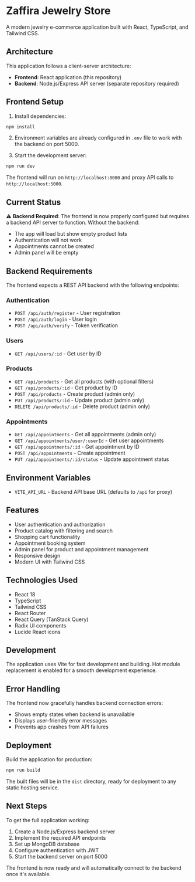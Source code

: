 # Zaffira Jewelry Store

A modern jewelry e-commerce application built with React, TypeScript, and Tailwind CSS.

## Architecture

This application follows a client-server architecture:

- **Frontend**: React application (this repository)
- **Backend**: Node.js/Express API server (separate repository required)

## Frontend Setup

1. Install dependencies:
```bash
npm install
```

2. Environment variables are already configured in `.env` file to work with the backend on port 5000.

3. Start the development server:
```bash
npm run dev
```

The frontend will run on `http://localhost:8080` and proxy API calls to `http://localhost:5000`.

## Current Status

⚠️ **Backend Required**: The frontend is now properly configured but requires a backend API server to function. Without the backend:

- The app will load but show empty product lists
- Authentication will not work
- Appointments cannot be created
- Admin panel will be empty

## Backend Requirements

The frontend expects a REST API backend with the following endpoints:

### Authentication
- `POST /api/auth/register` - User registration
- `POST /api/auth/login` - User login
- `POST /api/auth/verify` - Token verification

### Users
- `GET /api/users/:id` - Get user by ID

### Products
- `GET /api/products` - Get all products (with optional filters)
- `GET /api/products/:id` - Get product by ID
- `POST /api/products` - Create product (admin only)
- `PUT /api/products/:id` - Update product (admin only)
- `DELETE /api/products/:id` - Delete product (admin only)

### Appointments
- `GET /api/appointments` - Get all appointments (admin only)
- `GET /api/appointments/user/:userId` - Get user appointments
- `GET /api/appointments/:id` - Get appointment by ID
- `POST /api/appointments` - Create appointment
- `PUT /api/appointments/:id/status` - Update appointment status

## Environment Variables

- `VITE_API_URL` - Backend API base URL (defaults to `/api` for proxy)

## Features

- User authentication and authorization
- Product catalog with filtering and search
- Shopping cart functionality
- Appointment booking system
- Admin panel for product and appointment management
- Responsive design
- Modern UI with Tailwind CSS

## Technologies Used

- React 18
- TypeScript
- Tailwind CSS
- React Router
- React Query (TanStack Query)
- Radix UI components
- Lucide React icons

## Development

The application uses Vite for fast development and building. Hot module replacement is enabled for a smooth development experience.

## Error Handling

The frontend now gracefully handles backend connection errors:
- Shows empty states when backend is unavailable
- Displays user-friendly error messages
- Prevents app crashes from API failures

## Deployment

Build the application for production:

```bash
npm run build
```

The built files will be in the `dist` directory, ready for deployment to any static hosting service.

## Next Steps

To get the full application working:

1. Create a Node.js/Express backend server
2. Implement the required API endpoints
3. Set up MongoDB database
4. Configure authentication with JWT
5. Start the backend server on port 5000

The frontend is now ready and will automatically connect to the backend once it's available.